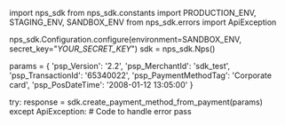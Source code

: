 import nps_sdk
from nps_sdk.constants import PRODUCTION_ENV, STAGING_ENV, SANDBOX_ENV
from nps_sdk.errors import ApiException

nps_sdk.Configuration.configure(environment=SANDBOX_ENV,
                            secret_key="_YOUR_SECRET_KEY_")
sdk = nps_sdk.Nps()

params = {
    'psp_Version': '2.2',
    'psp_MerchantId': 'sdk_test',
    'psp_TransactionId': '65340022',
    'psp_PaymentMethodTag': 'Corporate card',
    'psp_PosDateTime': '2008-01-12 13:05:00'
}

try: 
    response = sdk.create_payment_method_from_payment(params) 
except ApiException: 
    # Code to handle error 
    pass 
